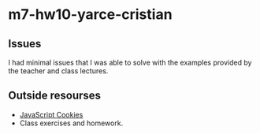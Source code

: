# m7-hw10-yarce-cristian

## Issues
I had minimal issues that I was able to solve with the examples provided by the teacher and class lectures.

## Outside resourses 
- [JavaScript Cookies](https://www.w3schools.com/js/js_cookies.asp)
- Class exercises and homework.
